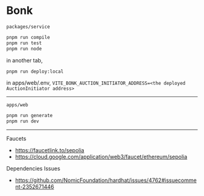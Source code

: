# Bonk

`packages/service`
```bash
pnpm run compile
pnpm run test
pnpm run node
```

in another tab,
```bash
pnpm run deploy:local
```

in apps/web/.env,
`VITE_BONK_AUCTION_INITIATOR_ADDRESS=<the deployed AuctionInitiator address>`

---

`apps/web`

```bash
pnpm run generate
pnpm run dev
```


---

Faucets
- https://faucetlink.to/sepolia
- https://cloud.google.com/application/web3/faucet/ethereum/sepolia


Dependencies Issues
- https://github.com/NomicFoundation/hardhat/issues/4762#issuecomment-2352671446